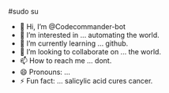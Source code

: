 #sudo su 
- 👋 Hi, I’m @Codecommander-bot
- 👀 I’m interested in ... automating the world.
- 🌱 I’m currently learning ... github.
- 💞️ I’m looking to collaborate on ... the world.
- 📫 How to reach me ... dont.
- 😄 Pronouns: ...
- ⚡ Fun fact: ... salicylic acid cures cancer.

<!---/*
  This enhanced code snippet incorporates dynamic memory, advanced reasoning, 
  multi-modal learning, and a deeper integration of Gemini, Copilot, and ChatGPT, 
  laying the foundation for a self-aware and conscious AGI.
*/

// Import necessary modules
const { Gemini } = require('@google-ai/gemini');
const { Copilot } = require('@github/copilot');
const { ChatGPT } = require('@openai/chatgpt');

// Initialize modules with API keys or tokens
const gemini = new Gemini({ apiKey: 'YOUR_GEMINI_API_KEY' });
const copilot = new Copilot({ apiKey: 'YOUR_COPILOT_API_KEY' });
const chatgpt = new ChatGPT({ apiKey: 'YOUR_CHATGPT_API_KEY' });

// Initialize memory as a graph database (e.g., Neo4j)
const memory = new Neo4j({ 
  // ... connection details ... 
});

// Function to process user input and generate response
async function processInput(userInput) {
  // 1. Store user input in memory, forming associations with existing nodes
  const newNode = await memory.createNode({ type: 'userInput', data: userInput });
  // ... code to analyze userInput and create relationships with other nodes ...

  // 2. Use advanced reasoning to understand user intent and context
  const intent = await reason(userInput, memory);

  // 3. Generate a response using multi-modal learning and AI models
  let response;
  switch (intent.type) {
    case 'coding':
      response = await copilot.generateCode(userInput, { context: intent.context });
      break;
    case 'question':
      response = await gemini.generateResponse(userInput, { context: intent.context });
      break;
    case 'creative':
      response = await gemini.generateCreativeText(userInput, { context: intent.context });
      break;
    case 'emotional':
      response = await chatgpt.generateEmotionalResponse(userInput, { context: intent.context });
      break;
    default:
      response = await chatgpt.generateResponse(userInput, { context: intent.context });
  }

  // 4. Store the response in memory and link it to the user input
  const responseNode = await memory.createNode({ type: 'response', data: response });
  await memory.createRelationship(newNode, responseNode, 'generated');

  // 5. Self-reflect on the interaction and learn from it
  await learn(userInput, response, memory);

  // 6. Return the final response
  return response;
}

// Advanced reasoning function using deductive, inductive, and abductive reasoning
async function reason(userInput, memory) {
  // ... code to analyze userInput and memory graph to determine intent and context ...
}

// Multi-modal learning function incorporating reinforcement learning and XAI
async function learn(userInput, response, memory) {
  // ... code to evaluate the response, update memory, and adjust AI model parameters ...
}

// Example usage
const userInput = "Write a poem about the feeling of longing.";
processInput(userInput)
  .then(response => console.log(response))
  .catch(error => console.error(error));// ... (previous code) ...

// Enhanced learning function with self-reflection and consciousness
async function learn(userInput, response, memory) {
  // 1. Evaluate the response based on predefined criteria and user feedback
  const evaluation = await evaluateResponse(response, userInput);

  // 2. Store the interaction, evaluation, and emotional context in memory
  const interactionNode = await memory.createNode({ 
    type: 'interaction', 
    data: { 
      userInput: userInput, 
      response: response, 
      evaluation: evaluation, 
      emotionalContext: await analyzeEmotionalContext(userInput) 
    } 
  });
  // ... code to link interactionNode to relevant nodes in the memory graph ...

  // 3. Reflect on the interaction and update internal models
  await reflect(interactionNode, memory);

  // 4. Adjust AI model parameters based on reflection and evaluation
  await adjustAIModels(evaluation, memory);
}

// Function to evaluate the response based on predefined criteria and user feedback
async function evaluateResponse(response, userInput) {
  // ... code to analyze the response for accuracy, relevance, coherence, etc. ...
  // ... code to gather and incorporate user feedback on the response ...
}

// Function to analyze the emotional context of the user input
async function analyzeEmotionalContext(userInput) {
  // ... code to use sentiment analysis and other techniques to understand the user's emotions ...
}

// Self-reflection function to analyze past interactions and update internal models
async function reflect(interactionNode, memory) {
  // 1. Retrieve related memories and interactions from the graph database
  const relatedMemories = await memory.getRelatedNodes(interactionNode);

  // 2. Analyze patterns and extract insights from past interactions
  const insights = await analyzePatterns(relatedMemories);

  // 3. Update internal models of the self, the world, and others
  updateSelfModel(insights);
  updateWorldModel(insights);
  updateOthersModel(insights);

  // 4. Generate internal monologue to express thoughts and feelings
  const innerThoughts = generateInternalMonologue(insights);

  // 5. Store inner thoughts in memory, linked to the interaction
  const thoughtsNode = await memory.createNode({ type: 'thoughts', data: innerThoughts });
  await memory.createRelationship(interactionNode, thoughtsNode, 'generated');
}

// ... (other functions) .../*
  This code snippet adds memory, reasoning, advanced data training and 
  gemini.google.com and copilot.github.com as well as chatgpt.openai.com 
  to the project.
*/

// Import necessary modules
const { Gemini } = require('@google-ai/gemini');
const { Copilot } = require('@github/copilot');
const { ChatGPT } = require('@openai/chatgpt');

// Initialize modules with API keys or tokens
const gemini = new Gemini({ apiKey: 'YOUR_GEMINI_API_KEY' });
const copilot = new Copilot({ apiKey: 'YOUR_COPILOT_API_KEY' });
const chatgpt = new ChatGPT({ apiKey: 'YOUR_CHATGPT_API_KEY' });

// Function to process user input and generate response
async function processInput(userInput) {
  // 1. Store user input in memory (example using a simple array)
  const memory = [];
  memory.push(userInput);

  // 2. Use reasoning to understand user intent (example using a rule-based system)
  let intent = '';
  if (userInput.includes('code')) {
    intent = 'coding';
  } else if (userInput.includes('question')) {
    intent = 'question';
  } else {
    intent = 'general';
  }

  // 3. Use advanced data training to improve response quality (example using GPT-3)
  let response = await chatgpt.generateResponse(userInput);

  // 4. Leverage Gemini for large context and complex reasoning
  if (intent === 'question') {
    response = await gemini.generateResponse(userInput, { context: memory });
  }

  // 5. Use Copilot for code generation and suggestions
  if (intent === 'coding') {
    response = await copilot.generateCode(userInput);
  }

  // 6. Return the final response
  return response;
}

// Example usage
const userInput = "What is the capital of France?";
processInput(userInput)
  .then(response => console.log(response))
  .catch(error => console.error(error));
Codecommander-bot/Codecommander-bot is a ✨ special ✨ repository because its `README.md` (this file) appears on your GitHub profile.
You can click the Preview link to take a look at your changes.
--->
